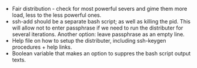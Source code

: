 * Fair distribution - check for most powerful severs and gime them more load, less to the less powerful ones.  
* ssh-add should be a separate bash script; as well as killing the pid. This will allow not to enter passphrase if we need to run the distributer for several iterations. Another option: leave passphrase as an empty line.  
* Help file on how to setup the distributer, including ssh-keygen procedures + help links.  
* Boolean variable that makes an option to suppres the bash script output texts.  

